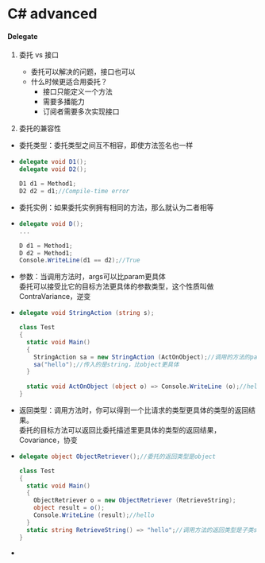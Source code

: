 # C# advanced

#### Delegate

1. 委托 vs 接口
   - 委托可以解决的问题，接口也可以
   - 什么时候更适合用委托？
     - 接口只能定义一个方法
     - 需要多播能力
     - 订阅者需要多次实现接口

2. 委托的兼容性

- 委托类型：委托类型之间互不相容，即使方法签名也一样

- ```c#
  delegate void D1();
  delegate void D2();
  
  D1 d1 = Method1;
  D2 d2 = d1;//Compile-time error
  ```

- 委托实例：如果委托实例拥有相同的方法，那么就认为二者相等

- ```c#
  delegate void D();
  ...
  
  D d1 = Method1;
  D d2 = Method1;
  Console.WriteLine(d1 == d2);//True
  ```

- 参数：当调用方法时，args可以比param更具体  
  委托可以接受比它的目标方法更具体的参数类型，这个性质叫做ContraVariance，逆变

- ```c#
  delegate void StringAction (string s);
  
  class Test
  {
    static void Main()
    {
      StringAction sa = new StringAction (ActOnObject);//调用的方法的param是object
      sa("hello");//传入的是string，比object更具体
    }
    
    static void ActOnObject (object o) => Console.WriteLine (o);//hello
  }
  ```

- 返回类型：调用方法时，你可以得到一个比请求的类型更具体的类型的返回结果。  
  委托的目标方法可以返回比委托描述里更具体的类型的返回结果，Covariance，协变

- ```c#
  delegate object ObjectRetriever();//委托的返回类型是object
  
  class Test
  {
    static void Main()
    {
      ObjectRetriever o = new ObjectRetriever (RetrieveString);
      object result = o();
      Console.WriteLine (result);//hello
    }
    static string RetrieveString() => "hello";//调用方法的返回类型是子类string
  }
  ```

  

- 